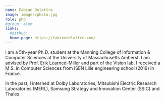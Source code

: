 ```yaml
---
name: Fabian Delattre
image: images/photo.jpg
role: phd
#group: alum
links:
  #github:
  home-page: https://fabiendelattre.com/
---
```


I am a 5th-year Ph.D. student at the Manning College of Information & Computer Sciences at the University of Massachusetts Amherst. I am advised by Prof. Erik Learned-Miller and part of the Vision lab. I received a M.S. in Computer Sciences from ISEN Lille engineering school (2019) in France.

In the past, I interned at Dolby Laboratories, Mitsubishi Electric Research Laboratories (MERL), Samsung Strategy and Innovation Center (SSIC) and Thales.
